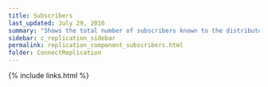 ```yaml
---
title: Subscribers
last_updated: July 29, 2016
summary: "Shows the total number of subscribers known to the distributor."
sidebar: c_replication_sidebar
permalink: replication_component_subscribers.html
folder: ConnectReplication
---
```




{% include links.html %}

